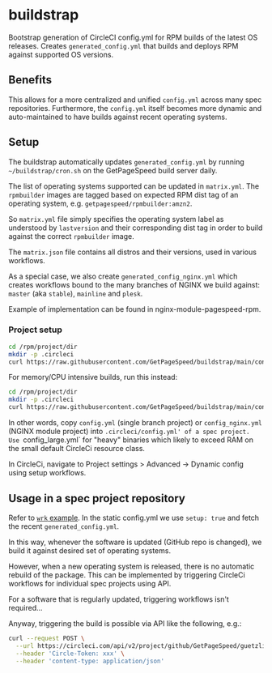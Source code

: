 # buildstrap

Bootstrap generation of CircleCI config.yml for RPM builds of the latest OS releases.
Creates `generated_config.yml` that builds and deploys RPM against supported OS versions.

## Benefits

This allows for a more centralized and unified `config.yml` across many spec repositories.
Furthermore, the `config.yml` itself becomes more dynamic and auto-maintained to have builds
against recent operating systems.

## Setup

The buildstrap automatically updates `generated_config.yml` by running `~/buildstrap/cron.sh` on
the GetPageSpeed build server daily.

The list of operating systems supported can be updated in `matrix.yml`.
The `rpmbuilder` images are tagged based on expected RPM dist tag of an operating system, e.g.
`getpagespeed/rpmbuilder:amzn2`.

So `matrix.yml` file simply specifies the operating system label as understood by `lastversion` and
their corresponding dist tag in order to build against the correct `rpmbuilder` image.

The `matrix.json` file contains all distros and their versions, used in various workflows.

As a special case, we also create `generated_config_nginx.yml` which creates workflows bound to
the many branches of NGINX we build against: `master` (aka `stable`), `mainline` and `plesk`.

Example of implementation can be found in nginx-module-pagespeed-rpm.

### Project setup

```bash
cd /rpm/project/dir
mkdir -p .circleci
curl https://raw.githubusercontent.com/GetPageSpeed/buildstrap/main/config.yml -o .circleci/config.yml
```

For memory/CPU intensive builds, run this instead:

```bash
cd /rpm/project/dir
mkdir -p .circleci
curl https://raw.githubusercontent.com/GetPageSpeed/buildstrap/main/config_large.yml -o .circleci/config.yml
```

In other words, copy `config.yml` (single branch project) or `config_nginx.yml` (NGINX module project) into
`.circleci/config.yml' of a spec project. Use `config_large.yml` for "heavy" binaries which
likely to exceed RAM on the small default CircleCi resource class.

In CircleCi, navigate to Project settings > Advanced -> Dynamic config using setup workflows.

## Usage in a spec project repository

Refer to [`wrk` example](https://github.com/GetPageSpeed/wrk-rpm/blob/master/.circleci/config.yml).
In the static config.yml we use `setup: true` and fetch the recent `generated_config.yml`.

In this way, whenever the software is updated (GitHub repo is changed), we build it against desired
set of operating systems.

However, when a new operating system is released, there is no automatic rebuild of the package.
This can be implemented by triggering CircleCi workflows for individual spec projects using API.

For a software that is regularly updated, triggering workflows isn't required...

Anyway, triggering the build is possible via API like the following, e.g.:

```bash
curl --request POST \
  --url https://circleci.com/api/v2/project/github/GetPageSpeed/guetzli-rpm/pipeline \
  --header 'Circle-Token: xxx' \
  --header 'content-type: application/json' 
```
